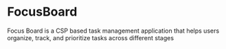 # FocusBoard
Focus Board is a CSP based task management application that helps users organize, track, and prioritize tasks across different stages
